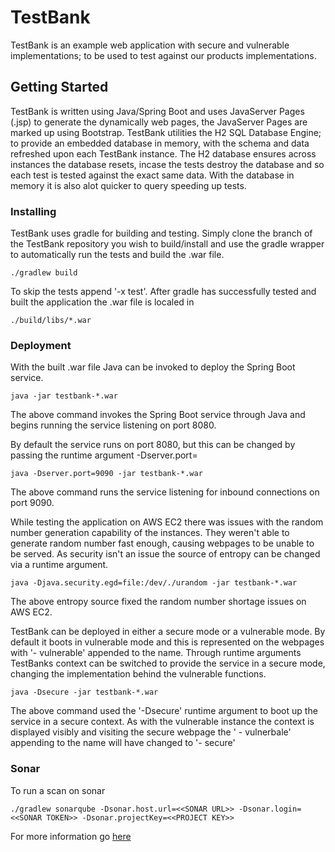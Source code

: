 # TestBank
TestBank is an example web application with secure and vulnerable implementations; to be used to test against our products implementations.

## Getting Started
TestBank is written using Java/Spring Boot and uses JavaServer Pages (.jsp) to generate the dynamically web pages, the JavaServer Pages are marked up using Bootstrap.
TestBank utilities the H2 SQL Database Engine; to provide an embedded database in memory, with the schema and data refreshed upon each TestBank instance.
The H2 database ensures across instances the database resets, incase the tests destroy the database and so each test is tested against the exact same data.
With the database in memory it is also alot quicker to query speeding up tests.

### Installing
TestBank uses gradle for building and testing. Simply clone the branch of the TestBank repository you wish to build/install and use the gradle wrapper to automatically run the tests and build the .war file.
```
./gradlew build
```
To skip the tests append '-x test'.
After gradle has successfully tested and built the application the .war file is localed in
```
./build/libs/*.war
```

### Deployment
With the built .war file Java can be invoked to deploy the Spring Boot service.
```
java -jar testbank-*.war
```
The above command invokes the Spring Boot service through Java and begins running the service listening on port 8080.

By default the service runs on port 8080, but this can be changed by passing the runtime argument -Dserver.port=<desired port>
```
java -Dserver.port=9090 -jar testbank-*.war
``` 
The above command runs the service listening for inbound connections on port 9090.

While testing the application on AWS EC2 there was issues with the random number generation capability of the instances. They weren't able to generate random number fast enough, causing webpages to be unable to be served. As security isn't an issue the source of entropy can be changed via a runtime argument.
```
java -Djava.security.egd=file:/dev/./urandom -jar testbank-*.war
```
The above entropy source fixed the random number shortage issues on AWS EC2.

TestBank can be deployed in either a secure mode or a vulnerable mode. By default it boots in vulnerable mode and this is represented on the webpages with '- vulnerable' appended to the name. Through runtime arguments TestBanks context can be switched to provide the service in a secure mode, changing the implementation behind the vulnerable functions.
```
java -Dsecure -jar testbank-*.war
```
The above command used the '-Dsecure' runtime argument to boot up the service in a secure context. As with the vulnerable instance the context is displayed visibly and visiting the secure webpage the ' - vulnerbale' appending to the name will have changed to '- secure'

### Sonar
To run a scan on sonar 
```
./gradlew sonarqube -Dsonar.host.url=<<SONAR URL>> -Dsonar.login=<<SONAR TOKEN>> -Dsonar.projectKey=<<PROJECT KEY>>
```
For more information go <a href="https://docs.sonarqube.org/display/SCAN/Analyzing+with+SonarQube+Scanner+for+Gradle">here</a>
